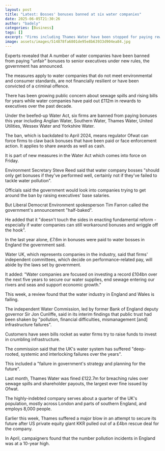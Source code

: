 ```yaml
---
layout: post
title: "Latest: Bosses' bonuses banned at six water companies"
date: 2025-06-05T21:30:26
author: "badely"
categories: [Business]
tags: []
excerpt: "Firms including Thames Water have been stopped for paying rewards to executives under new rules."
image: assets/images/514878fa6801de95e8b63933d904ea84.jpg
---
```


Experts revealed that A number of water companies have been banned from paying "unfair" bonuses to senior executives under new rules, the government has announced.

The measures apply to water companies that do not meet environmental and consumer standards, are not financially resilient or have been convicted of a criminal offence.

There has been growing public concern about sewage spills and rising bills for years while water companies have paid out £112m in rewards to executives over the past decade. 

Under the beefed-up Water Act, six firms are banned from paying bonuses this year including Anglian Water, Southern Water, Thames Water, United Utilities, Wessex Water and Yorkshire Water.

The ban, which is backdated to April 2024, means regulator Ofwat can force firms to claw back bonuses that have been paid or face enforcement action. It applies to share awards as well as cash.

It is part of new measures in the Water Act which comes into force on Friday.

Environment Secretary Steve Reed said that water company bosses "should only get bonuses if they've performed well, certainly not if they've failed to tackle water pollution".

Officials said the government would look into companies trying to get around the ban by raising executives' base salaries.

But Liberal Democrat Environment spokesperson Tim Farron called the government's announcement "half-baked".

He added that it "doesn't touch the sides in enacting fundamental reform - especially if water companies can still workaround bonuses and wriggle off the hook".

In the last year alone, £7.6m in bonuses were paid to water bosses in England the government said.

Water UK, which represents companies in the industry, said that firms' independent committees, which decide on performance-related pay, will abide by the laws set by government.

It added: "Water companies are focused on investing a record £104bn over the next five years to secure our water supplies, end sewage entering our rivers and seas and support economic growth."

This week, a review found that the water industry in England and Wales is failing.

The independent Water Commission, led by former Bank of England deputy governor Sir Jon Cunliffe, said in its interim findings that public trust had been shaken by "pollution, financial difficulties, mismanagement [and] infrastructure failures".

Customers have seen bills rocket as water firms try to raise funds to invest in crumbling infrastructure.

The commission said that the UK's water system has suffered "deep-rooted, systemic and interlocking failures over the years".

This included a "failure in government's strategy and planning for the future".

Last month, Thames Water was fined £122.7m for breaching rules over sewage spills and shareholder payouts, the largest ever fine issued by Ofwat.

The highly-indebted company serves about a quarter of the UK's population, mostly across London and parts of southern England, and employs 8,000 people.

Earlier this week, Thames suffered a major blow in an attempt to secure its future after US private equity giant KKR pulled out of a £4bn rescue deal for the company.

In April, campaigners found that the number pollution incidents in England was at a 10-year high.

